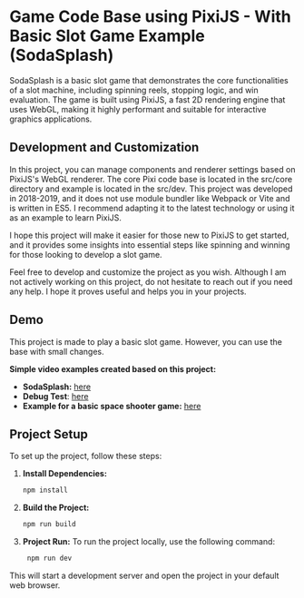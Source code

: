 # Game Code Base using PixiJS - With Basic Slot Game Example (SodaSplash)
SodaSplash is a basic slot game that demonstrates the core functionalities of a slot machine, including spinning reels, stopping logic, and win evaluation. The game is built using PixiJS, a fast 2D rendering engine that uses WebGL, making it highly performant and suitable for interactive graphics applications.

## Development and Customization
In this project, you can manage components and renderer settings based on PixiJS's WebGL renderer. The core Pixi code base is located in the src/core directory and example is located in the src/dev. This project was developed in 2018-2019, and it does not use module bundler like Webpack or Vite and is written in ES5. I recommend adapting it to the latest technology or using it as an example to learn PixiJS.

I hope this project will make it easier for those new to PixiJS to get started, and it provides some insights into essential steps like spinning and winning for those looking to develop a slot game.

Feel free to develop and customize the project as you wish. Although I am not actively working on this project, do not hesitate to reach out if you need any help. I hope it proves useful and helps you in your projects.

## Demo
This project is made to play a basic slot game. However, you can use the base with small changes.

**Simple video examples created based on this project:**
- **SodaSplash:** [here](https://www.youtube.com/watch?v=bVqKSk9MW2I)
- **Debug Test**: [here](https://www.youtube.com/watch?v=fHEo1WHgz9I)
- **Example for a basic space shooter game:** [here](https://www.youtube.com/watch?v=vYFC3HVb3AE)

## Project Setup

To set up the project, follow these steps:

1. **Install Dependencies:**
   ```bash
   npm install
   ```

2. **Build the Project:**
   ```bash
   npm run build
   ```

3. **Project Run:**
To run the project locally, use the following command:
   ```bash
    npm run dev
   ```

This will start a development server and open the project in your default web browser.



